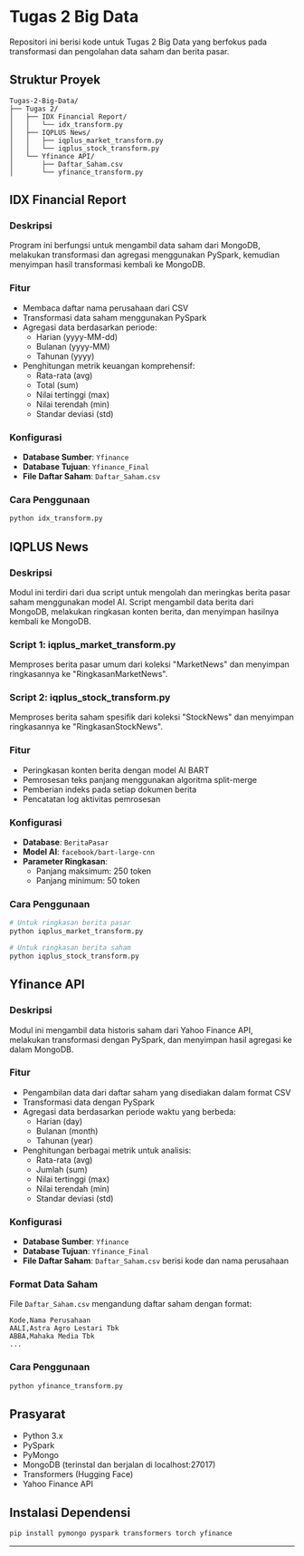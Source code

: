 # Tugas 2 Big Data

Repositori ini berisi kode untuk Tugas 2 Big Data yang berfokus pada transformasi dan pengolahan data saham dan berita pasar.

## Struktur Proyek

```
Tugas-2-Big-Data/
├── Tugas 2/
│   ├── IDX Financial Report/
│   │   └── idx_transform.py
│   ├── IQPLUS News/
│   │   ├── iqplus_market_transform.py
│   │   └── iqplus_stock_transform.py
│   └── Yfinance API/
│       ├── Daftar_Saham.csv
│       └── yfinance_transform.py
```

## IDX Financial Report

### Deskripsi
Program ini berfungsi untuk mengambil data saham dari MongoDB, melakukan transformasi dan agregasi menggunakan PySpark, kemudian menyimpan hasil transformasi kembali ke MongoDB.

### Fitur
- Membaca daftar nama perusahaan dari CSV
- Transformasi data saham menggunakan PySpark
- Agregasi data berdasarkan periode:
  - Harian (yyyy-MM-dd)
  - Bulanan (yyyy-MM)
  - Tahunan (yyyy)
- Penghitungan metrik keuangan komprehensif:
  - Rata-rata (avg)
  - Total (sum)
  - Nilai tertinggi (max)
  - Nilai terendah (min)
  - Standar deviasi (std)

### Konfigurasi
- **Database Sumber**: `Yfinance`
- **Database Tujuan**: `Yfinance_Final`
- **File Daftar Saham**: `Daftar_Saham.csv`

### Cara Penggunaan
```bash
python idx_transform.py
```

## IQPLUS News

### Deskripsi
Modul ini terdiri dari dua script untuk mengolah dan meringkas berita pasar saham menggunakan model AI. Script mengambil data berita dari MongoDB, melakukan ringkasan konten berita, dan menyimpan hasilnya kembali ke MongoDB.

### Script 1: iqplus_market_transform.py
Memproses berita pasar umum dari koleksi "MarketNews" dan menyimpan ringkasannya ke "RingkasanMarketNews".

### Script 2: iqplus_stock_transform.py
Memproses berita saham spesifik dari koleksi "StockNews" dan menyimpan ringkasannya ke "RingkasanStockNews".

### Fitur
- Peringkasan konten berita dengan model AI BART
- Pemrosesan teks panjang menggunakan algoritma split-merge
- Pemberian indeks pada setiap dokumen berita
- Pencatatan log aktivitas pemrosesan

### Konfigurasi
- **Database**: `BeritaPasar`
- **Model AI**: `facebook/bart-large-cnn`
- **Parameter Ringkasan**:
  - Panjang maksimum: 250 token
  - Panjang minimum: 50 token

### Cara Penggunaan
```bash
# Untuk ringkasan berita pasar
python iqplus_market_transform.py

# Untuk ringkasan berita saham
python iqplus_stock_transform.py
```

## Yfinance API

### Deskripsi
Modul ini mengambil data historis saham dari Yahoo Finance API, melakukan transformasi dengan PySpark, dan menyimpan hasil agregasi ke dalam MongoDB.

### Fitur
- Pengambilan data dari daftar saham yang disediakan dalam format CSV
- Transformasi data dengan PySpark
- Agregasi data berdasarkan periode waktu yang berbeda:
  - Harian (day)
  - Bulanan (month)
  - Tahunan (year)
- Penghitungan berbagai metrik untuk analisis:
  - Rata-rata (avg)
  - Jumlah (sum)
  - Nilai tertinggi (max)
  - Nilai terendah (min)
  - Standar deviasi (std)

### Konfigurasi
- **Database Sumber**: `Yfinance`
- **Database Tujuan**: `Yfinance_Final`
- **File Daftar Saham**: `Daftar_Saham.csv` berisi kode dan nama perusahaan

### Format Data Saham
File `Daftar_Saham.csv` mengandung daftar saham dengan format:
```
Kode,Nama Perusahaan
AALI,Astra Agro Lestari Tbk
ABBA,Mahaka Media Tbk
...
```

### Cara Penggunaan
```bash
python yfinance_transform.py
```

## Prasyarat
- Python 3.x
- PySpark
- PyMongo
- MongoDB (terinstal dan berjalan di localhost:27017)
- Transformers (Hugging Face)
- Yahoo Finance API

## Instalasi Dependensi
```bash
pip install pymongo pyspark transformers torch yfinance
```

---
